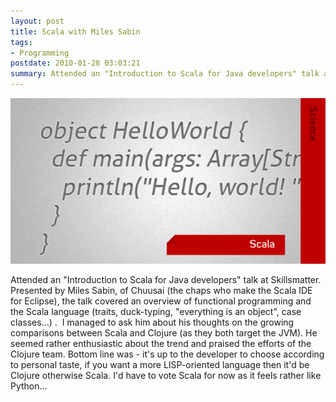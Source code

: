 ```yaml
--- 
layout: post
title: Scala with Miles Sabin
tags: 
- Programming
postdate: 2010-01-28 03:03:21
summary: Attended an "Introduction to Scala for Java developers" talk at Skillsmatter. Presented by Miles Sabin, of Chuusai (the chaps who make the Scala IDE for Eclipse), the talk covered an overview of functional programming.
---
```


![](/images/scala.png)

Attended an "Introduction to Scala for Java developers" talk at Skillsmatter. Presented by Miles Sabin, of Chuusai (the chaps who make the Scala IDE for Eclipse), the talk covered an overview of functional programming and the Scala language (traits, duck-typing, "everything is an object", case classes...) .  I managed to ask him about his thoughts on the growing comparisons between Scala and Clojure (as they both target the JVM). He seemed rather enthusiastic about the trend and praised the efforts of the Clojure team. Bottom line was - it's up to the developer to choose according to personal taste, if you want a more LISP-oriented language then it'd be Clojure otherwise Scala. I'd have to vote Scala for now as it feels rather like Python...
